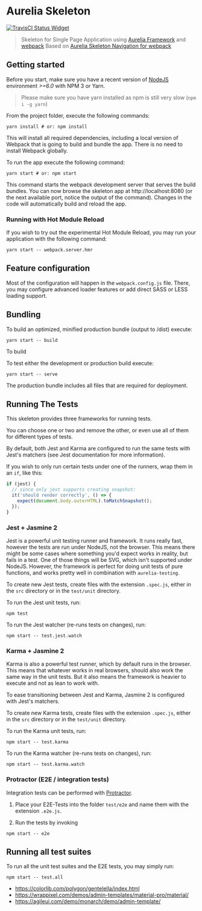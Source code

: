 # Aurelia Skeleton

[![TravisCI Status Widget]][TravisCI Status]
<!-- [![Coverage Status Widget]][Coverage Status] -->

[TravisCI Status]: https://travis-ci.org/amaranth-framework/aurelia-skeleton
[TravisCI Status Widget]: https://travis-ci.org/amaranth-framework/aurelia-skeleton.svg?branch=master
<!-- [Coverage Status]: https://coveralls.io/r/amaranth-framework/aurelia-skeleton -->
<!-- [Coverage Status Widget]: https://coveralls.io/repos/github/amaranth-framework/aurelia-skeleton/badge.svg?branch=master -->

> Skeleton for Single Page Application using [Aurelia Framework](https://aurelia.io) and [webpack](https://webpack.js.org/)
> Based on [Aurelia Skeleton Navigation for webpack](https://github.com/aurelia/skeleton-navigation/tree/master/skeleton-esnext-webpack)

## Getting started

Before you start, make sure you have a recent version of [NodeJS](http://nodejs.org/) environment *>=6.0* with NPM 3 or Yarn.

> Please make sure you have yarn installed as npm is still very slow (`npm i -g yarn`)

From the project folder, execute the following commands:

```shell
yarn install # or: npm install
```

This will install all required dependencies, including a local version of Webpack that is going to
build and bundle the app. There is no need to install Webpack globally.

To run the app execute the following command:

```shell
yarn start # or: npm start
```

This command starts the webpack development server that serves the build bundles.
You can now browse the skeleton app at http://localhost:8080 (or the next available port, notice the output of the command).
Changes in the code will automatically build and reload the app.

### Running with Hot Module Reload

If you wish to try out the experimental Hot Module Reload, you may run your application with the following command:

```shell
yarn start -- webpack.server.hmr
```

## Feature configuration

Most of the configuration will happen in the `webpack.config.js` file.
There, you may configure advanced loader features or add direct SASS or LESS loading support.

## Bundling

To build an optimized, minified production bundle (output to /dist) execute:

```shell
yarn start -- build
```

To build

To test either the development or production build execute:

```shell
yarn start -- serve
```

The production bundle includes all files that are required for deployment.

## Running The Tests

This skeleton provides three frameworks for running tests.

You can choose one or two and remove the other, or even use all of them for different types of tests.

By default, both Jest and Karma are configured to run the same tests with Jest's matchers (see Jest documentation for
more information).

If you wish to only run certain tests under one of the runners, wrap them in an `if`, like this:

```js
if (jest) {
  // since only jest supports creating snapshot:
  it('should render correctly', () => {
    expect(document.body.outerHTML).toMatchSnapshot();
  });
}
```

### Jest + Jasmine 2

Jest is a powerful unit testing runner and framework.
It runs really fast, however the tests are run under NodeJS, not the browser.
This means there might be some cases where something you'd expect works in reality, but fails in a test. One of those things will be SVG, which isn't supported under NodeJS. However, the framework is perfect for doing unit tests of pure functions, and works pretty well in combination with `aurelia-testing`.

To create new Jest tests, create files with the extension `.spec.js`, either in the `src` directory or in the `test/unit` directory.

To run the Jest unit tests, run:

```shell
npm test
```

To run the Jest watcher (re-runs tests on changes), run:

```shell
npm start -- test.jest.watch
```

### Karma + Jasmine 2

Karma is also a powerful test runner, which by default runs in the browser. This means that whatever works in real browsers, should also work the same way in the unit tests. But it also means the framework is heavier to execute and not as lean to work with.

To ease transitioning between Jest and Karma, Jasmine 2 is configured with Jest's matchers.

To create new Karma tests, create files with the extension `.spec.js`, either in the `src` directory or in the `test/unit` directory.

To run the Karma unit tests, run:

```shell
npm start -- test.karma
```

To run the Karma watcher (re-runs tests on changes), run:

```shell
npm start -- test.karma.watch
```

### Protractor (E2E / integration tests)

Integration tests can be performed with [Protractor](http://angular.github.io/protractor/#/).

1. Place your E2E-Tests into the folder ```test/e2e``` and name them with the extension `.e2e.js`.

2. Run the tests by invoking

```shell
npm start -- e2e
```

## Running all test suites

To run all the unit test suites and the E2E tests, you may simply run:

```shell
npm start -- test.all
```


* https://colorlib.com/polygon/gentelella/index.html
* https://wrappixel.com/demos/admin-templates/material-pro/material/
* https://agileui.com/demo/monarch/demo/admin-template/
